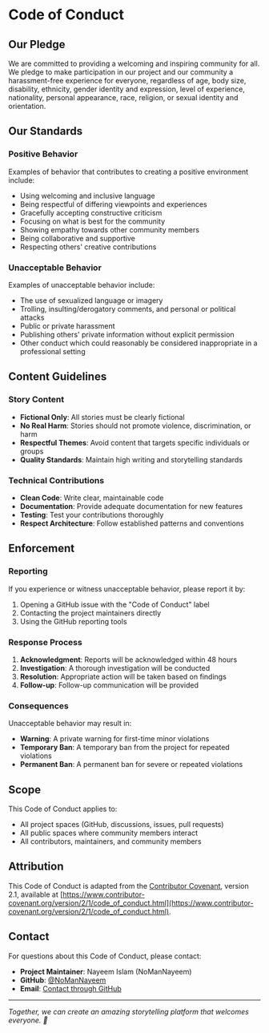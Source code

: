 # Code of Conduct

## Our Pledge

We are committed to providing a welcoming and inspiring community for all. We pledge to make participation in our project and our community a harassment-free experience for everyone, regardless of age, body size, disability, ethnicity, gender identity and expression, level of experience, nationality, personal appearance, race, religion, or sexual identity and orientation.

## Our Standards

### Positive Behavior

Examples of behavior that contributes to creating a positive environment include:

- Using welcoming and inclusive language
- Being respectful of differing viewpoints and experiences
- Gracefully accepting constructive criticism
- Focusing on what is best for the community
- Showing empathy towards other community members
- Being collaborative and supportive
- Respecting others' creative contributions

### Unacceptable Behavior

Examples of unacceptable behavior include:

- The use of sexualized language or imagery
- Trolling, insulting/derogatory comments, and personal or political attacks
- Public or private harassment
- Publishing others' private information without explicit permission
- Other conduct which could reasonably be considered inappropriate in a professional setting

## Content Guidelines

### Story Content

- **Fictional Only**: All stories must be clearly fictional
- **No Real Harm**: Stories should not promote violence, discrimination, or harm
- **Respectful Themes**: Avoid content that targets specific individuals or groups
- **Quality Standards**: Maintain high writing and storytelling standards

### Technical Contributions

- **Clean Code**: Write clear, maintainable code
- **Documentation**: Provide adequate documentation for new features
- **Testing**: Test your contributions thoroughly
- **Respect Architecture**: Follow established patterns and conventions

## Enforcement

### Reporting

If you experience or witness unacceptable behavior, please report it by:

1. Opening a GitHub issue with the "Code of Conduct" label
2. Contacting the project maintainers directly
3. Using the GitHub reporting tools

### Response Process

1. **Acknowledgment**: Reports will be acknowledged within 48 hours
2. **Investigation**: A thorough investigation will be conducted
3. **Resolution**: Appropriate action will be taken based on findings
4. **Follow-up**: Follow-up communication will be provided

### Consequences

Unacceptable behavior may result in:

- **Warning**: A private warning for first-time minor violations
- **Temporary Ban**: A temporary ban from the project for repeated violations
- **Permanent Ban**: A permanent ban for severe or repeated violations

## Scope

This Code of Conduct applies to:

- All project spaces (GitHub, discussions, issues, pull requests)
- All public spaces where community members interact
- All contributors, maintainers, and community members

## Attribution

This Code of Conduct is adapted from the [Contributor Covenant](https://www.contributor-covenant.org), version 2.1, available at [https://www.contributor-covenant.org/version/2/1/code_of_conduct.html](https://www.contributor-covenant.org/version/2/1/code_of_conduct.html).

## Contact

For questions about this Code of Conduct, please contact:

- **Project Maintainer**: Nayeem Islam (NoManNayeem)
- **GitHub**: [@NoManNayeem](https://github.com/NoManNayeem)
- **Email**: [Contact through GitHub](https://github.com/NoManNayeem/hush)

---

*Together, we can create an amazing storytelling platform that welcomes everyone. 🌟*
